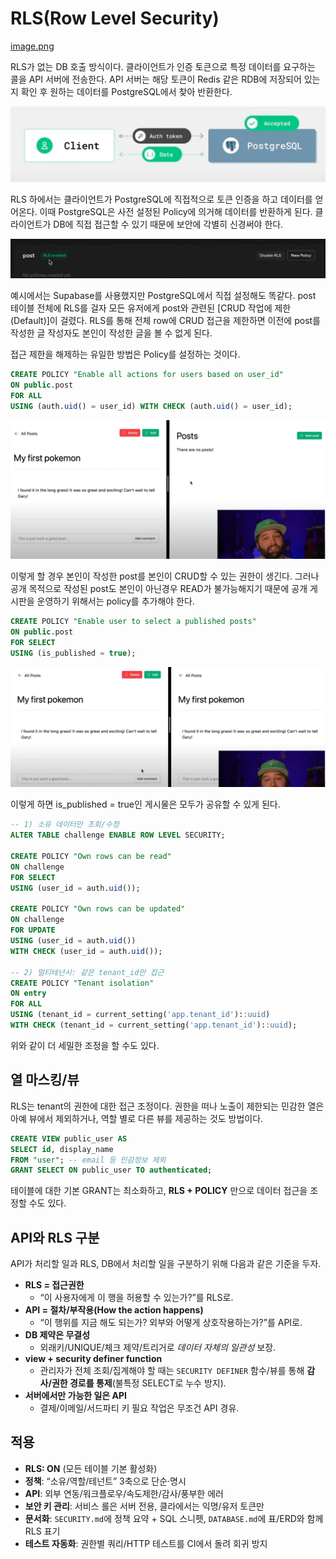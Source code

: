 # RLS(Row Level Security)

[image.png](../img/rls1.png)

RLS가 없는 DB 호출 방식이다. 클라이언트가 인증 토큰으로 특정 데이터를 요구하는 콜을 API 서버에 전송한다. API 서버는 해당 토큰이 Redis 같은 RDB에 저장되어 있는지 확인 후 원하는 데이터를 PostgreSQL에서 찾아 반환한다.

![image.png](../img/rls2.png)

RLS 하에서는 클라이언트가 PostgreSQL에 직접적으로 토큰 인증을 하고 데이터를 얻어온다. 이때 PostgreSQL은 사전 설정된 Policy에 의거해 데이터를 반환하게 된다. 클라이언트가 DB에 직접 접근할 수 있기 때문에 보안에 각별히 신경써야 한다.

![image.png](../img/rls3.png)

예시에서는 Supabase를 사용했지만 PostgreSQL에서 직접 설정해도 똑같다. post 테이블 전체에 RLS를 걸자 모든 유저에게 post와 관련된 [CRUD 작업에 제한(Default)]이 걸렸다. RLS를 통해 전체 row에 CRUD 접근을 제한하면 이전에 post를 작성한 글 작성자도 본인이 작성한 글을 볼 수 없게 된다. 

접근 제한을 해제하는 유일한 방법은 Policy를 설정하는 것이다. 

```sql
CREATE POLICY "Enable all actions for users based on user_id" 
ON public.post
FOR ALL 
USING (auth.uid() = user_id) WITH CHECK (auth.uid() = user_id);
```

![image.png](../img/rls4.png)

이렇게 할 경우 본인이 작성한 post를 본인이 CRUD할 수 있는 권한이 생긴다. 그러나 공개 목적으로 작성된 post도 본인이 아닌경우 READ가 불가능해지기 때문에 공개 게시판을 운영하기 위해서는 policy를 추가해야 한다.

```sql
CREATE POLICY "Enable user to select a published posts"
ON public.post 
FOR SELECT
USING (is_published = true);
```

![image.png](../img/rls5.png)

이렇게 하면 is_published = true인 게시물은 모두가 공유할 수 있게 된다.

```sql
-- 1) 소유 데이터만 조회/수정
ALTER TABLE challenge ENABLE ROW LEVEL SECURITY;

CREATE POLICY "Own rows can be read"
ON challenge
FOR SELECT
USING (user_id = auth.uid());

CREATE POLICY "Own rows can be updated"
ON challenge
FOR UPDATE
USING (user_id = auth.uid())
WITH CHECK (user_id = auth.uid());

-- 2) 멀티테넌시: 같은 tenant_id만 접근
CREATE POLICY "Tenant isolation"
ON entry
FOR ALL
USING (tenant_id = current_setting('app.tenant_id')::uuid)
WITH CHECK (tenant_id = current_setting('app.tenant_id')::uuid);

```

위와 같이 더 세밀한 조정을 할 수도 있다.

## 열 마스킹/뷰

RLS는 tenant의 권한에 대한 접근 조정이다.  권한을 떠나 노출이 제한되는 민감한 열은 아예 뷰에서 제외하거나, 역할 별로 다른 뷰를 제공하는 것도 방법이다.

```sql
CREATE VIEW public_user AS
SELECT id, display_name
FROM "user"; -- email 등 민감정보 제외
GRANT SELECT ON public_user TO authenticated;
```

테이블에 대한 기본 GRANT는 최소화하고, **RLS + POLICY** 만으로 데이터 접근을 조정할 수도 있다.

## API와 RLS 구분

API가 처리할 일과 RLS, DB에서 처리할 일을 구분하기 위해 다음과 같은 기준을 두자. 

- **RLS = 접근권한**
    - “이 사용자에게 이 행을 허용할 수 있는가?”를 RLS로.
- **API = 절차/부작용(How the action happens)**
    - “이 행위를 지금 해도 되는가? 외부와 어떻게 상호작용하는가?”를 API로.
- **DB 제약은 무결성**
    - 외래키/UNIQUE/체크 제약/트리거로 *데이터 자체의 일관성* 보장.
- **view + security definer function**
    - 관리자가 전체 조회/집계해야 할 때는 `SECURITY DEFINER` 함수/뷰를 통해 **감사/권한 경로를 통제**(불특정 SELECT로 누수 방지).
- **서버에서만 가능한 일은 API**
    - 결제/이메일/서드파티 키 필요 작업은 무조건 API 경유.

## 적용

- **RLS: ON** (모든 테이블 기본 활성화)
- **정책**: “소유/역할/테넌트” 3축으로 단순·명시
- **API**: 외부 연동/워크플로우/속도제한/감사/풍부한 에러
- **보안 키 관리**: 서비스 롤은 서버 전용, 클라에서는 익명/유저 토큰만
- **문서화**: `SECURITY.md`에 정책 요약 + SQL 스니펫, `DATABASE.md`에 표/ERD와 함께 RLS 표기
- **테스트 자동화**: 권한별 쿼리/HTTP 테스트를 CI에서 돌려 회귀 방지
